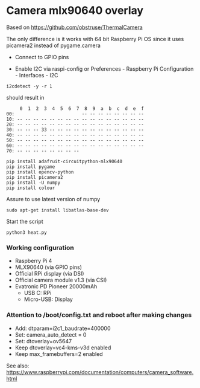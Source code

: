 # Camera mlx90640 overlay

Based on https://github.com/obstruse/ThermalCamera

The only difference is it works with 64 bit Raspberry Pi OS since it uses picamera2 instead of pygame.camera

* Connect to GPIO pins

* Enable I2C via raspi-config or Preferences - Raspberry Pi Configuration - Interfaces - I2C

```
i2cdetect -y -r 1
```

should result in

```
     0  1  2  3  4  5  6  7  8  9  a  b  c  d  e  f
00:                         -- -- -- -- -- -- -- -- 
10: -- -- -- -- -- -- -- -- -- -- -- -- -- -- -- -- 
20: -- -- -- -- -- -- -- -- -- -- -- -- -- -- -- -- 
30: -- -- -- 33 -- -- -- -- -- -- -- -- -- -- -- -- 
40: -- -- -- -- -- -- -- -- -- -- -- -- -- -- -- -- 
50: -- -- -- -- -- -- -- -- -- -- -- -- -- -- -- -- 
60: -- -- -- -- -- -- -- -- -- -- -- -- -- -- -- -- 
70: -- -- -- -- -- -- -- --
```

```
pip install adafruit-circuitpython-mlx90640
pip install pygame
pip install opencv-python
pip install picamera2
pip install -U numpy
pip install colour
```

Assure to use latest version of numpy

```
sudo apt-get install libatlas-base-dev
```

Start the script
```
python3 heat.py
```

### Working configuration

* Raspberry Pi 4
* MLX90640 (via GPIO pins)
* Official RPi display (via DSI)
* Official camera module v1.3 (via CSI)
* Evatronic PD Pioneer 20000mAh
    - USB C: RPi
    - Micro-USB: Display

### Attention to /boot/config.txt and reboot after making changes

* Add: dtparam=i2c1_baudrate=400000
* Set: camera_auto_detect = 0
* Set: dtoverlay=ov5647
* Keep dtoverlay=vc4-kms-v3d enabled
* Keep max_framebuffers=2 enabled

See also: https://www.raspberrypi.com/documentation/computers/camera_software.html
